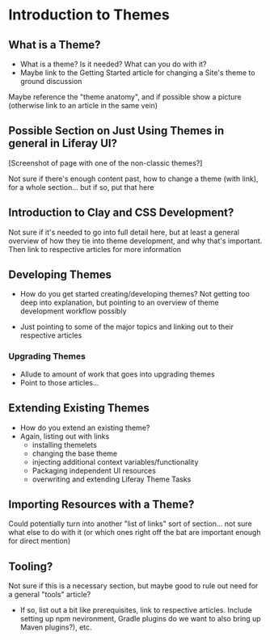 # Introduction to Themes

## What is a Theme?

* What is a theme? Is it needed? What can you do with it?
* Maybe link to the Getting Started article for changing a Site's theme to ground discussion

Maybe reference the "theme anatomy", and if possible show a picture (otherwise link to an article in the same vein)

## Possible Section on Just Using Themes in general in Liferay UI?

[Screenshot of page with one of the non-classic themes?]

Not sure if there's enough content past, how to change a theme (with link), for a whole section... but if so, put that here

## Introduction to Clay and CSS Development?

Not sure if it's needed to go into full detail here, but at least a general overview of how they tie into theme development, and why that's important. Then link to respective articles for more information

## Developing Themes

* How do you get started creating/developing themes?
    Not getting too deep into explanation, but pointing to an overview of theme development workflow possibly

* Just pointing to some of the major topics and linking out to their respective articles

### Upgrading Themes

* Allude to amount of work that goes into upgrading themes
* Point to those articles...

## Extending Existing Themes

* How do you extend an existing theme?
* Again, listing out with links
    * installing themelets
    * changing the base theme
    * injecting additional context variables/functionality
    * Packaging independent UI resources
    * overwriting and extending Liferay Theme Tasks

## Importing Resources with a Theme?

Could potentially turn into another "list of links" sort of section... not sure what else to do with it (or which ones right off the bat are important enough for direct mention)

## Tooling?

Not sure if this is a necessary section, but maybe good to rule out need for a general "tools" article?

* If so, list out a bit like prerequisites, link to respective articles. Include setting up npm nevironment, Gradle plugins do we want to also bring up Maven plugins?), etc.